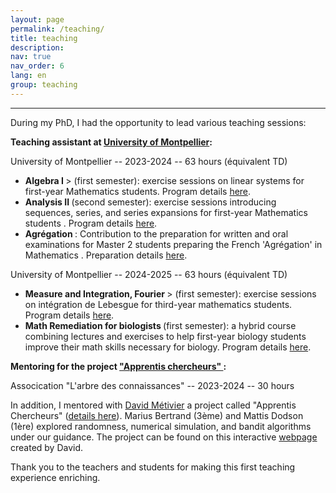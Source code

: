 ```yaml
---
layout: page
permalink: /teaching/
title: teaching 
description: 
nav: true
nav_order: 6
lang: en
group: teaching
---
```


<hr />

<p> During my PhD, I had the opportunity to lead various teaching sessions:</p>

<p> <strong> Teaching assistant at <a href="https://maths-fds.edu.umontpellier.fr/">University of Montpellier</a>: </strong> </p>

<p>University of Montpellier -- 2023-2024 -- 63 hours (équivalent TD)
<ul>
  <li> <strong> Algebra I </strong>> (first semester): exercise sessions on linear systems for first-year Mathematics students. Program details <a href="https://formations.umontpellier.fr/fr/formations/licence-XA/l1-portail-mathematiques-et-ses-applications-KNYL57V4/l1-mathematiques-et-ses-applications-LEO1YPFM/l1-maths-mineure-info-KNYL6D5Y/l1-porfil-mineure-info-choix-1-LEO2MUTM/algebre-i-systemes-lineaires-KO8DNX5L.html">here</a>.</li>
  
  <li> <strong> Analysis II </strong> (second semester): exercise sessions introducing sequences, series, and series expansions for first-year Mathematics students . Program details <a href="https://formations.umontpellier.fr/fr/formations/licence-XA/l1-portail-mathematiques-et-ses-applications-KNYL57V4/l1-mathematiques-et-ses-applications-LEO1YPFM/l1-maths-mineure-info-KNYL6D5Y/analyse-ii-suites-series-developpements-limites-KO8DO78J.html">here</a>.</li>
  
  <li> <strong> Agrégation </strong> : Contribution to the preparation for written and oral examinations for Master 2 students preparing the French 'Agrégation' in Mathematics . Preparation details <a href="https://formations.umontpellier.fr/fr/formations/master-XB/master-mathematiques-ME157//preparation-a-l-agregation-externe-de-mathematiques-prepa-agreg-PR500.html">here</a>.</li>
</ul>

<p> University of Montpellier -- 2024-2025 -- 63 hours (équivalent TD)
<ul>
  <li> <strong>  Measure and Integration, Fourier </strong>> (first semester): exercise sessions on intégration de Lebesgue for third-year mathematics students. Program details <a href="https://formations.umontpellier.fr/fr/formations/licence-XA/l2-l3-licence-mathematiques-ME131/licence-3-KKNVPYO6/l3-maths-generales-KKNZPBR4/mesure-et-integration-fourier-KO9U8T5Z.html">here</a>.</li>
  
  <li> <strong> Math Remediation for biologists </strong> (first semester): a hybrid course combining lectures and exercises to help first-year biology students improve their math skills necessary for biology. Program details <a href="https://formations.umontpellier.fr/fr/formations/licence-XA/l1-portail-sciences-de-la-vie-sante-environnement-svse-KNYLZM0G/l1-sciences-de-la-vie-sante-environnement-svse-KNYM0SZU/profil-svse-maths-remedia-M3SG8JAO/profil-serie-1-M3SG8JNA/choix-hav216x-hav213t-M3SG8JWN/remediation-en-mathematiques-s2-KO8EMU9W.html">here</a>.</li>
</ul>

<p> <strong> Mentoring for the project  <a href="https://arbre-des-connaissances-apsr.org/nos-actions/les-apprentis-chercheurs/"> "Apprentis chercheurs" </a>: </strong> </p>
 
<p> Assocication "L'arbre des connaissances" -- 2023-2024 -- 30 hours </p>

<p>In addition, I mentored with <a href="https://davidmetivier.mistea.inrae.fr/">David Métivier</a> a project called "Apprentis Chercheurs" (<a href="https://arbre-des-connaissances-apsr.org/nos-actions/les-apprentis-chercheurs/">details here</a>). Marius Bertrand (3ème) and Mattis Dodson (1ère) explored randomness, numerical simulation, and bandit algorithms under our guidance. The project can be found on this interactive <a href="https://dmetivie.github.io/Pluto_export/pluto_apprentis_chercheur.html">webpage</a> created by David.</p>

<p>Thank you to the teachers and students for making this first teaching experience enriching.</p>
